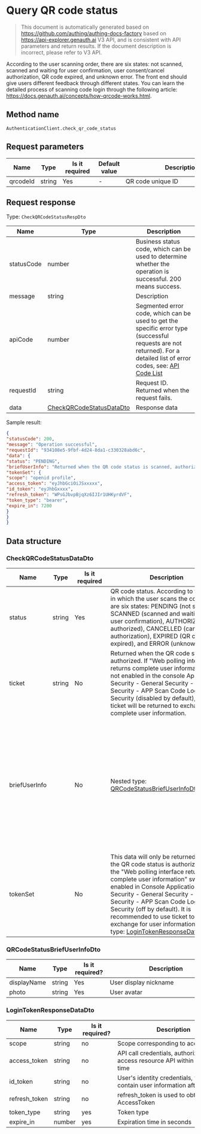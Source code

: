 # Query QR code status

<!--
Warning ⚠️:
Do not modify this document directly,
https://github.com/Authing/authing-docs-factory
Use this project to generate
-->

<LastUpdated />

> This document is automatically generated based on https://github.com/authing/authing-docs-factory based on https://api-explorer.genauth.ai V3 API, and is consistent with API parameters and return results. If the document description is incorrect, please refer to V3 API.

According to the user scanning order, there are six states: not scanned, scanned and waiting for user confirmation, user consent/cancel authorization, QR code expired, and unknown error. The front end should give users different feedback through different states. You can learn the detailed process of scanning code login through the following article: https://docs.genauth.ai/concepts/how-qrcode-works.html.

## Method name

`AuthenticationClient.check_qr_code_status`

## Request parameters

| Name     | Type   | <div style="width:80px">Is it required</div> | Default value | <div style="width:300px">Description</div> | <div style="width:200px"></div>Sample value</div> |
| -------- | ------ | -------------------------------------------- | ------------- | ------------------------------------------ | ------------------------------------------------- |
| qrcodeId | string | Yes                                          | -             | QR code unique ID                          |                                                   |

## Request response

Type: `CheckQRCodeStatusRespDto`

| Name       | Type                                                             | Description                                                                                                                                                                                                                                                                                                                                    |
| ---------- | ---------------------------------------------------------------- | ---------------------------------------------------------------------------------------------------------------------------------------------------------------------------------------------------------------------------------------------------------------------------------------------------------------------------------------------- |
| statusCode | number                                                           | Business status code, which can be used to determine whether the operation is successful. 200 means success.                                                                                                                                                                                                                                   |
| message    | string                                                           | Description                                                                                                                                                                                                                                                                                                                                    |
| apiCode    | number                                                           | Segmented error code, which can be used to get the specific error type (successful requests are not returned). For a detailed list of error codes, see: [API Code List](https://api-explorer.genauth.ai/?tag=group/%E5%BC%80%E5%8F%91%E5%87%86%E5%A4%87#tag/%E5%BC%80%E5%8F%91%E5%87%86%E5%A4%87/%E9%94%99%E8%AF%AF%E5%A4%84%E7%90%86/apiCode) |
| requestId  | string                                                           | Request ID. Returned when the request fails.                                                                                                                                                                                                                                                                                                   |
| data       | <a href="#CheckQRCodeStatusDataDto">CheckQRCodeStatusDataDto</a> | Response data                                                                                                                                                                                                                                                                                                                                  |

Sample result:

```json
{
"statusCode": 200,
"message": "Operation successful",
"requestId": "934108e5-9fbf-4d24-8da1-c330328abd6c",
"data": {
"status": "PENDING",
"briefUserInfo": "Returned when the QR code status is scanned, authorized, or deauthorized. If "Web polling interface returns complete user information" is not enabled in the console Application Security - General Security - Login Security - APP Scan Code Login Web Security (it is disabled by default), the interface will only return the user's avatar and display name. The front end can render the user's nickname and avatar based on this, giving the user a prompt that the code has been successfully scanned. ",
"tokenSet": {
"scope": "openid profile",
"access_token": "eyJhbGciOiJSxxxxx",
"id_token": "eyJhbGxxxx",
"refresh_token": "WPsGJbvpBjqXz6IJIr1UHKyrdVF",
"token_type": "bearer",
"expire_in": 7200
}
}
}
```

## Data structure

### <a id="CheckQRCodeStatusDataDto"></a> CheckQRCodeStatusDataDto

| Name          | Type   | <div style="width:80px">Is it required</div> | <div style="width:300px">Description</div>                                                                                                                                                                                                                                                                                                                                                                                            | <div style="width:200px">Sample value</div>                                                                                                                                                                                                                                                                                                                                                                                                                                                    |
| ------------- | ------ | -------------------------------------------- | ------------------------------------------------------------------------------------------------------------------------------------------------------------------------------------------------------------------------------------------------------------------------------------------------------------------------------------------------------------------------------------------------------------------------------------- | ---------------------------------------------------------------------------------------------------------------------------------------------------------------------------------------------------------------------------------------------------------------------------------------------------------------------------------------------------------------------------------------------------------------------------------------------------------------------------------------------- |
| status        | string | Yes                                          | QR code status. According to the order in which the user scans the code, there are six states: PENDING (not scanned), SCANNED (scanned and waiting for user confirmation), AUTHORIZED (user authorized), CANCELLED (cancelled authorization), EXPIRED (QR code expired), and ERROR (unknown error).                                                                                                                                   | PENDING                                                                                                                                                                                                                                                                                                                                                                                                                                                                                        |
| ticket        | string | No                                           | Returned when the QR code status is authorized. If "Web polling interface returns complete user information" is not enabled in the console Application Security - General Security - Login Security - APP Scan Code Login Web Security (disabled by default), this ticket will be returned to exchange for complete user information.                                                                                                 |                                                                                                                                                                                                                                                                                                                                                                                                                                                                                                |
| briefUserInfo |        | No                                           | Nested type: <a href="#QRCodeStatusBriefUserInfoDto">QRCodeStatusBriefUserInfoDto</a>.                                                                                                                                                                                                                                                                                                                                                | `Returned when the QR code status is scanned, authorized, or canceled. If "Web polling interface returns complete user information" is not enabled in Console Application Security - General Security - Login Security - APP Scan Code Login Web Security (off by default), the interface will only return the user's avatar and display name. The front end can render the user's nickname and avatar based on this and give the user a prompt that the code has been successfully scanned. ` |
| tokenSet      |        | No                                           | This data will only be returned when the QR code status is authorized and the "Web polling interface returns complete user information" switch is enabled in Console Application Security - General Security - Login Security - APP Scan Code Login Web Security (off by default). It is recommended to use ticket to exchange for user information. Nested type: <a href="#LoginTokenResponseDataDto">LoginTokenResponseDataDto</a>. |                                                                                                                                                                                                                                                                                                                                                                                                                                                                                                |

### <a id="QRCodeStatusBriefUserInfoDto"></a> QRCodeStatusBriefUserInfoDto

| Name        | Type   | <div style="width:80px">Is it required?</div> | <div style="width:300px">Description</div> | <div style="width:200px">Sample value</div> |
| ----------- | ------ | --------------------------------------------- | ------------------------------------------ | ------------------------------------------- |
| displayName | string | Yes                                           | User display nickname                      |                                             |
| photo       | string | Yes                                           | User avatar                                |                                             |

### <a id="LoginTokenResponseDataDto"></a> LoginTokenResponseDataDto

| Name          | Type   | <div style="width:80px">Is it required?</div> | <div style="width:300px">Description</div>                                     | <div style="width:200px">Sample value</div> |
| ------------- | ------ | --------------------------------------------- | ------------------------------------------------------------------------------ | ------------------------------------------- |
| scope         | string | no                                            | Scope corresponding to access_token                                            | `openid profile`                            |
| access_token  | string | no                                            | API call credentials, authorized to access resource API within a limited time  | `eyJhbGciOiJSxxxxx`                         |
| id_token      | string | no                                            | User's identity credentials, which will contain user information after parsing | `eyJhbGxxxx`                                |
| refresh_token | string | no                                            | refresh_token is used to obtain a new AccessToken                              | `WPsGJbvpBjqXz6IJIr1UHKyrdVF`               |
| token_type    | string | yes                                           | Token type                                                                     | `bearer`                                    |
| expire_in     | number | yes                                           | Expiration time in seconds                                                     | `7200`                                      |
